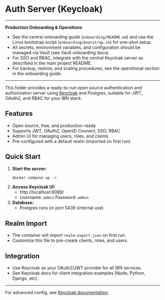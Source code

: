 # Auth Server (Keycloak)

---
**Production Onboarding & Operations**

- See the central onboarding guide (`onboarding/README.md`) and use the Linux bootstrap script (`onboarding/bootstrap.sh`) for one-shot setup.
- All secrets, environment variables, and configuration should be managed via Vault (see Vault onboarding docs).
- For SSO and RBAC, integrate with the central Keycloak server as described in the main project README.
- For backup, restore, and scaling procedures, see the operational section in the onboarding guide.

---

This folder provides a ready-to-run open source authentication and authorization server using [Keycloak](https://www.keycloak.org/) and Postgres, suitable for JWT, OAuth2, and RBAC for your IBN stack.

## Features
- Open source, free, and production-ready
- Supports JWT, OAuth2, OpenID Connect, SSO, RBAC
- Admin UI for managing users, roles, and clients
- Pre-configured with a default realm (imported on first run)

## Quick Start

1. **Start the server:**
   ```sh
   docker compose up -d
   ```
2. **Access Keycloak UI:**
   - http://localhost:8089/
   - Username: `admin`  Password: `admin`
3. **Database:**
   - Postgres runs on port 5439 (internal use)

## Realm Import
- The container will import `realm-export.json` on first run.
- Customize this file to pre-create clients, roles, and users.

## Integration
- Use Keycloak as your OAuth2/JWT provider for all IBN services.
- See Keycloak docs for client integration examples (Node, Python, Django, etc).

---
For advanced config, see [Keycloak documentation](https://www.keycloak.org/documentation).
